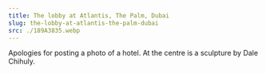 ```yaml
---
title: The lobby at Atlantis, The Palm, Dubai
slug: the-lobby-at-atlantis-the-palm-dubai
src: ./189A3835.webp
---
```


Apologies for posting a photo of a hotel. At the centre is a sculpture by Dale
Chihuly.
